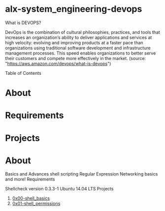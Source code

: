 # alx-system_engineering-devops


What is DEVOPS?

DevOps is the combination of cultural philosophies, practices, and tools that increases an organization’s ability to deliver applications and services at high velocity: evolving and improving products at a faster pace than organizations using traditional software development and infrastructure management processes. This speed enables organizations to better serve their customers and compete more effectively in the market. (source: "https://aws.amazon.com/devops/what-is-devops")



Table of Contents

# About
# Requirements
# Projects


# About


Basics and Advances shell scripting
Regular Expression
Networking basics and more!
Requirements

Shellcheck version 0.3.3-1
Ubuntu 14.04 LTS
Projects

1. [0x00-shell_basics](https://github.com/Jadvdm/alx-system_engineering-devops/tree/master/0x00-shell_basics)
2. [0x01-shell_permissions](https://github.com/Jadvdm/alx-system_engineering-devops/tree/master/0x01-shell_permissions)
